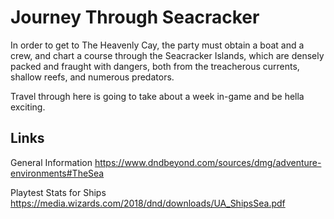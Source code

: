 # Journey Through Seacracker
In order to get to The Heavenly Cay, the party must obtain a boat and a crew, and chart a course through the Seacracker Islands, which are densely packed and fraught with dangers, both from the treacherous currents, shallow reefs, and numerous predators.

Travel through here is going to take about a week in-game and be hella exciting.

## Links
General Information
https://www.dndbeyond.com/sources/dmg/adventure-environments#TheSea

Playtest Stats for Ships
https://media.wizards.com/2018/dnd/downloads/UA_ShipsSea.pdf
